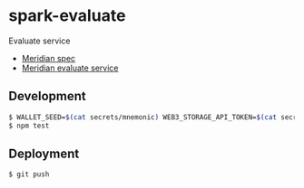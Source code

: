 # spark-evaluate
Evaluate service

- [Meridian spec](https://www.notion.so/pl-strflt/Meridian-Design-Doc-07-Flexible-preprocessing-1b8f2f19ca7d4fd4b74a1e57e7d7ef8a?pvs=4)
- [Meridian evaluate service](https://github.com/Meridian-IE/evaluate-service)

## Development

```bash
$ WALLET_SEED=$(cat secrets/mnemonic) WEB3_STORAGE_API_TOKEN=$(cat secrets/web3storage) npm start
$ npm test
```

## Deployment

```bash
$ git push
```